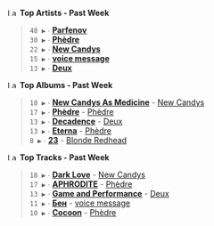 <!--START_LASTFM_ARTISTS:{"period": "7day", "rows": 5}-->
<a href="https://last.fm" target="_blank"><img src="https://user-images.githubusercontent.com/17434202/215290617-e793598d-d7c9-428f-9975-156db1ba89cc.svg" alt="Last.fm Logo" width="18" height="13"/></a> **Top Artists - Past Week**

> `48 ▶️` ∙ **[Parfenov](https://www.last.fm/music/Parfenov)**<br/>
> `30 ▶️` ∙ **[Phèdre](https://www.last.fm/music/Ph%C3%A8dre)**<br/>
> `22 ▶️` ∙ **[New Candys](https://www.last.fm/music/New+Candys)**<br/>
> `15 ▶️` ∙ **[voice message](https://www.last.fm/music/voice+message)**<br/>
> `13 ▶️` ∙ **[Deux](https://www.last.fm/music/Deux)**<br/>
<!--END_LASTFM_ARTISTS-->

<!--START_LASTFM_ALBUMS:{"period": "7day", "rows": 5}-->
<a href="https://last.fm" target="_blank"><img src="https://user-images.githubusercontent.com/17434202/215290617-e793598d-d7c9-428f-9975-156db1ba89cc.svg" alt="Last.fm Logo" width="18" height="13"/></a> **Top Albums - Past Week**

> `18 ▶️` ∙ **[New Candys As Medicine](https://www.last.fm/music/New+Candys/New+Candys+As+Medicine)** - [New Candys](https://www.last.fm/music/New+Candys)<br/>
> `17 ▶️` ∙ **[Phèdre](https://www.last.fm/music/Ph%C3%A8dre/Ph%C3%A8dre)** - [Phèdre](https://www.last.fm/music/Ph%C3%A8dre)<br/>
> `13 ▶️` ∙ **[Decadence](https://www.last.fm/music/Deux/Decadence)** - [Deux](https://www.last.fm/music/Deux)<br/>
> `13 ▶️` ∙ **[Eterna](https://www.last.fm/music/Ph%C3%A8dre/Eterna)** - [Phèdre](https://www.last.fm/music/Ph%C3%A8dre)<br/>
> `8 ▶️` ∙ **[23](https://www.last.fm/music/Blonde+Redhead/23)** - [Blonde Redhead](https://www.last.fm/music/Blonde+Redhead)<br/>
<!--END_LASTFM_ALBUMS-->

<!--START_LASTFM_TRACKS:{"period": "7day", "rows": 5}-->
<a href="https://last.fm" target="_blank"><img src="https://user-images.githubusercontent.com/17434202/215290617-e793598d-d7c9-428f-9975-156db1ba89cc.svg" alt="Last.fm Logo" width="18" height="13"/></a> **Top Tracks - Past Week**

> `18 ▶️` ∙ **[Dark Love](https://www.last.fm/music/New+Candys/_/Dark+Love)** - [New Candys](https://www.last.fm/music/New+Candys)<br/>
> `17 ▶️` ∙ **[APHRODITE](https://www.last.fm/music/Ph%C3%A8dre/_/APHRODITE)** - [Phèdre](https://www.last.fm/music/Ph%C3%A8dre)<br/>
> `13 ▶️` ∙ **[Game and Performance](https://www.last.fm/music/Deux/_/Game+and+Performance)** - [Deux](https://www.last.fm/music/Deux)<br/>
> `11 ▶️` ∙ **[Бен](https://www.last.fm/music/voice+message/_/%D0%91%D0%B5%D0%BD)** - [voice message](https://www.last.fm/music/voice+message)<br/>
> `10 ▶️` ∙ **[Cocoon](https://www.last.fm/music/Ph%C3%A8dre/_/Cocoon)** - [Phèdre](https://www.last.fm/music/Ph%C3%A8dre)<br/>
<!--END_LASTFM_TRACKS-->